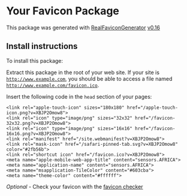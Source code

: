 # Your Favicon Package

This package was generated with [RealFaviconGenerator](https://realfavicongenerator.net/) [v0.16](https://realfavicongenerator.net/change_log#v0.16)

## Install instructions

To install this package:

Extract this package in the root of your web site. If your site is <code>http://www.example.com</code>, you should be able to access a file named <code>http://www.example.com/favicon.ico</code>.

Insert the following code in the `head` section of your pages:

    <link rel="apple-touch-icon" sizes="180x180" href="/apple-touch-icon.png?v=XBJP2Omow8">
    <link rel="icon" type="image/png" sizes="32x32" href="/favicon-32x32.png?v=XBJP2Omow8">
    <link rel="icon" type="image/png" sizes="16x16" href="/favicon-16x16.png?v=XBJP2Omow8">
    <link rel="manifest" href="/site.webmanifest?v=XBJP2Omow8">
    <link rel="mask-icon" href="/safari-pinned-tab.svg?v=XBJP2Omow8" color="#2fb56b">
    <link rel="shortcut icon" href="/favicon.ico?v=XBJP2Omow8">
    <meta name="apple-mobile-web-app-title" content="sensors.AFRICA">
    <meta name="application-name" content="sensors.AFRICA">
    <meta name="msapplication-TileColor" content="#603cba">
    <meta name="theme-color" content="#ffffff">

*Optional* - Check your favicon with the [favicon checker](https://realfavicongenerator.net/favicon_checker)